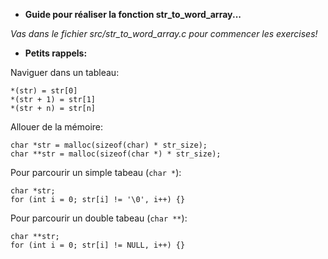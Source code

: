 * **Guide pour réaliser la fonction str_to_word_array...**


*Vas dans le fichier src/str_to_word_array.c pour commencer les exercises!*


* **Petits rappels:**

Naviguer dans un tableau:
```
*(str) = str[0]
*(str + 1) = str[1]
*(str + n) = str[n]
```
Allouer de la mémoire:
```
char *str = malloc(sizeof(char) * str_size);
char **str = malloc(sizeof(char *) * str_size);
```
Pour parcourir un simple tabeau (```char *```):
```
char *str;
for (int i = 0; str[i] != '\0', i++) {}
```
Pour parcourir un double tabeau (```char **```):
```
char **str;
for (int i = 0; str[i] != NULL, i++) {}
```
